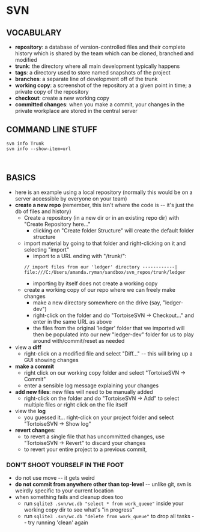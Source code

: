 # SVN

## VOCABULARY
* **repository**: a database of version-controlled files and their complete history which is shared by the team which can be cloned, branched and modified
* **trunk**: the directory where all main development typically happens
* **tags**: a directory used to store named snapshots of the project
* **branches**: a separate line of development off of the trunk
* **working copy**: a screenshot of the repository at a given point in time; a private copy of the repository
* **checkout**: create a new working copy
* **committed changes**: when you make a commit, your changes in the private workplace are stored in the central server


## COMMAND LINE STUFF
```
svn info Trunk
svn info --show-item=url



```


## BASICS
* here is an example using a local repository (normally this would be on a server accessible by everyone on your team)
* **create a new repo** (remember, this isn't where the code is -- it's just the db of files and history)
	- Create a repository (in a new dir or in an existing repo dir) with "Create Repository here..."
		* clicking on "Create folder Structure" will create the default folder structure
	- import material by going to that folder and right-clicking on it and selecting "import"
		* import to a URL ending with "<repo>/trunk/<projectname>":
		```
		// import files from our 'ledger' directory ------------|
		file:///C:/Users/amanda.ryman/sandbox/svn_repos/trunk/ledger
		```
		* importing by itself does not create a working copy
	- create a working copy of our repo where we can freely make changes
		* make a new directory somewhere on the drive (say, "ledger-dev")
		* right-click on the folder and do "TortoiseSVN -> Checkout..." and enter in the same URL as above
		* the files from the original 'ledger' folder that we imported will then be populated into our new "ledger-dev" folder for us to play around with/commit/reset as needed
* view a **diff**
	- right-click on a modified file and select "Diff..." -- this will bring up a GUI showing changes
* **make a commit**
	- right click on our working copy folder and select "TortoiseSVN -> Commit"
	- enter a sensible log message explaining your changes
* **add new files**: new files will need to be manually added
	- right-click on the folder and do "TortoiseSVN -> Add" to select multiple files or right click on the file itself
* view the **log**
	- you guessed it... right-click on your project folder and select "TortoiseSVN -> Show log"
* **revert changes**:
	- to revert a single file that has uncommitted changes, use "TortoiseSVN -> Revert" to discard your changes
	- to revert your entire project to a previous commit,





### DON'T SHOOT YOURSELF IN THE FOOT
* do not use move -- it gets weird
* **do not commit from anywhere other than top-level** -- unlike git, svn is weirdly specific to your current location
* when something fails and cleanup does too
	- run `sqlite3 .svn/wc.db "select * from work_queue"` inside your working copy dir to see what's "in progress"
	- run `sqlite3 .svn/wc.db "delete from work_queue"` to drop all tasks -- try running 'clean' again
